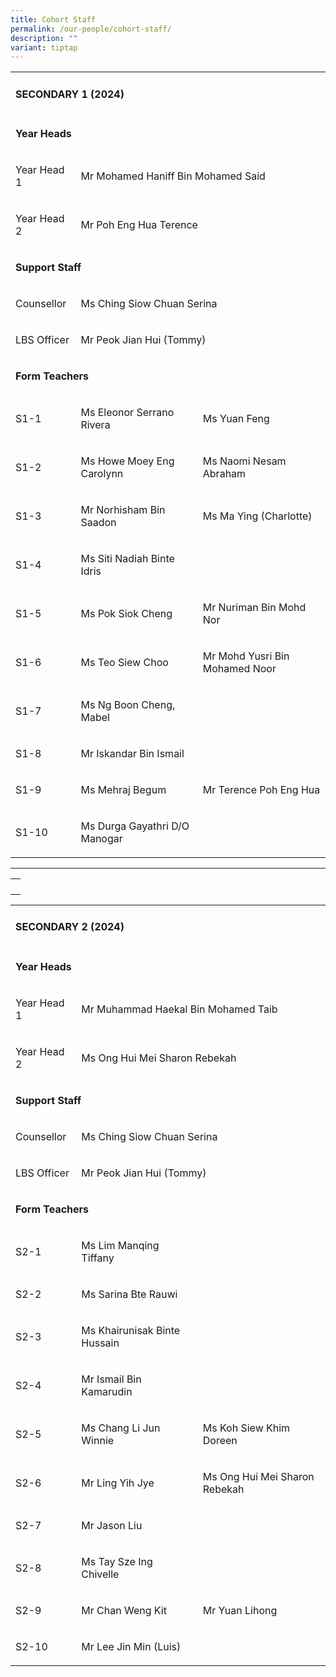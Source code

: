 ```yaml
---
title: Cohort Staff
permalink: /our-people/cohort-staff/
description: ""
variant: tiptap
---
```

<table><tbody><tr><td rowspan="1" colspan="3"><h4><strong>SECONDARY 1 (2024)</strong></h4></td></tr><tr><td rowspan="1" colspan="3"><p><strong>Year Heads</strong></p></td></tr><tr><td rowspan="1" colspan="1"><p>Year Head 1</p></td><td rowspan="1" colspan="2"><p>Mr Mohamed Haniff Bin Mohamed Said</p></td></tr><tr><td rowspan="1" colspan="1"><p>Year Head 2</p></td><td rowspan="1" colspan="2"><p>Mr Poh Eng Hua Terence</p></td></tr><tr><td rowspan="1" colspan="3"><p><strong>Support Staff</strong></p></td></tr><tr><td rowspan="1" colspan="1"><p>Counsellor</p></td><td rowspan="1" colspan="2"><p>Ms Ching Siow Chuan Serina</p></td></tr><tr><td rowspan="1" colspan="1"><p>LBS Officer</p></td><td rowspan="1" colspan="2"><p>Mr Peok Jian Hui (Tommy)</p></td></tr><tr><td rowspan="1" colspan="3"><p><strong>Form Teachers</strong></p></td></tr><tr><td rowspan="1" colspan="1"><p>S1-1</p></td><td rowspan="1" colspan="1"><p>Ms Eleonor Serrano Rivera</p></td><td rowspan="1" colspan="1"><p>Ms Yuan Feng</p></td></tr><tr><td rowspan="1" colspan="1"><p>S1-2</p></td><td rowspan="1" colspan="1"><p>Ms Howe Moey Eng Carolynn</p></td><td rowspan="1" colspan="1"><p>Ms Naomi Nesam Abraham</p></td></tr><tr><td rowspan="1" colspan="1"><p>S1-3</p></td><td rowspan="1" colspan="1"><p>Mr Norhisham Bin Saadon</p></td><td rowspan="1" colspan="1"><p>Ms Ma Ying (Charlotte)</p></td></tr><tr><td rowspan="1" colspan="1"><p>S1-4</p></td><td rowspan="1" colspan="1"><p>Ms Siti Nadiah Binte Idris</p></td><td rowspan="1" colspan="1"><p>&nbsp;</p></td></tr><tr><td rowspan="1" colspan="1"><p>S1-5</p></td><td rowspan="1" colspan="1"><p>Ms Pok Siok Cheng</p></td><td rowspan="1" colspan="1"><p>Mr Nuriman Bin Mohd Nor</p></td></tr><tr><td rowspan="1" colspan="1"><p>S1-6</p></td><td rowspan="1" colspan="1"><p>Ms Teo Siew Choo</p></td><td rowspan="1" colspan="1"><p>Mr Mohd Yusri Bin Mohamed Noor</p></td></tr><tr><td rowspan="1" colspan="1"><p>S1-7</p></td><td rowspan="1" colspan="1"><p>Ms Ng Boon Cheng, Mabel</p></td><td rowspan="1" colspan="1"><p>&nbsp;</p></td></tr><tr><td rowspan="1" colspan="1"><p>S1-8</p></td><td rowspan="1" colspan="1"><p>Mr Iskandar Bin Ismail</p></td><td rowspan="1" colspan="1"><p>&nbsp;</p></td></tr><tr><td rowspan="1" colspan="1"><p>S1-9</p></td><td rowspan="1" colspan="1"><p>Ms Mehraj Begum</p></td><td rowspan="1" colspan="1"><p>Mr Terence Poh Eng Hua</p></td></tr><tr><td rowspan="1" colspan="1"><p>S1-10</p></td><td rowspan="1" colspan="1"><p>Ms Durga Gayathri D/O Manogar</p></td><td rowspan="1" colspan="1"><p>&nbsp;</p></td></tr></tbody></table><hr><table><tbody><tr><th rowspan="1" colspan="3"><p></p></th></tr></tbody></table><table><tbody><tr><td rowspan="1" colspan="3"><h4><strong>SECONDARY 2 (2024)</strong></h4></td></tr><tr><td rowspan="1" colspan="3"><p><strong>Year Heads</strong></p></td></tr><tr><td rowspan="1" colspan="1"><p>Year Head 1</p></td><td rowspan="1" colspan="2"><p>Mr Muhammad Haekal Bin Mohamed Taib</p></td></tr><tr><td rowspan="1" colspan="1"><p>Year Head 2</p></td><td rowspan="1" colspan="2"><p>Ms Ong Hui Mei Sharon Rebekah</p></td></tr><tr><td rowspan="1" colspan="3"><p><strong>Support Staff</strong></p></td></tr><tr><td rowspan="1" colspan="1"><p>Counsellor</p></td><td rowspan="1" colspan="2"><p>Ms Ching Siow Chuan Serina</p></td></tr><tr><td rowspan="1" colspan="1"><p>LBS Officer</p></td><td rowspan="1" colspan="2"><p>Mr Peok Jian Hui (Tommy)</p></td></tr><tr><td rowspan="1" colspan="3"><p><strong>Form Teachers</strong></p></td></tr><tr><td rowspan="1" colspan="1"><p>S2-1</p></td><td rowspan="1" colspan="1"><p>Ms Lim Manqing Tiffany</p></td><td rowspan="1" colspan="1"><p>&nbsp;</p></td></tr><tr><td rowspan="1" colspan="1"><p>S2-2</p></td><td rowspan="1" colspan="1"><p>Ms Sarina Bte Rauwi</p></td><td rowspan="1" colspan="1"><p>&nbsp;</p></td></tr><tr><td rowspan="1" colspan="1"><p>S2-3</p></td><td rowspan="1" colspan="1"><p>Ms Khairunisak Binte Hussain</p></td><td rowspan="1" colspan="1"><p>&nbsp;</p></td></tr><tr><td rowspan="1" colspan="1"><p>S2-4</p></td><td rowspan="1" colspan="1"><p>Mr Ismail Bin Kamarudin</p></td><td rowspan="1" colspan="1"><p>&nbsp;</p></td></tr><tr><td rowspan="1" colspan="1"><p>S2-5</p></td><td rowspan="1" colspan="1"><p>Ms Chang Li Jun Winnie</p></td><td rowspan="1" colspan="1"><p>Ms Koh Siew Khim Doreen</p></td></tr><tr><td rowspan="1" colspan="1"><p>S2-6</p></td><td rowspan="1" colspan="1"><p>Mr Ling Yih Jye</p></td><td rowspan="1" colspan="1"><p>Ms Ong Hui Mei Sharon Rebekah</p></td></tr><tr><td rowspan="1" colspan="1"><p>S2-7</p></td><td rowspan="1" colspan="1"><p>Mr Jason Liu</p></td><td rowspan="1" colspan="1"><p>&nbsp;</p></td></tr><tr><td rowspan="1" colspan="1"><p>S2-8</p></td><td rowspan="1" colspan="1"><p>Ms Tay Sze Ing Chivelle</p></td><td rowspan="1" colspan="1"><p>&nbsp;</p></td></tr><tr><td rowspan="1" colspan="1"><p>S2-9</p></td><td rowspan="1" colspan="1"><p>Mr Chan Weng Kit</p></td><td rowspan="1" colspan="1"><p>Mr Yuan Lihong</p></td></tr><tr><td rowspan="1" colspan="1"><p>S2-10</p></td><td rowspan="1" colspan="1"><p>Mr Lee Jin Min (Luis)</p></td><td rowspan="1" colspan="1"><p>&nbsp;</p></td></tr></tbody></table><p></p>